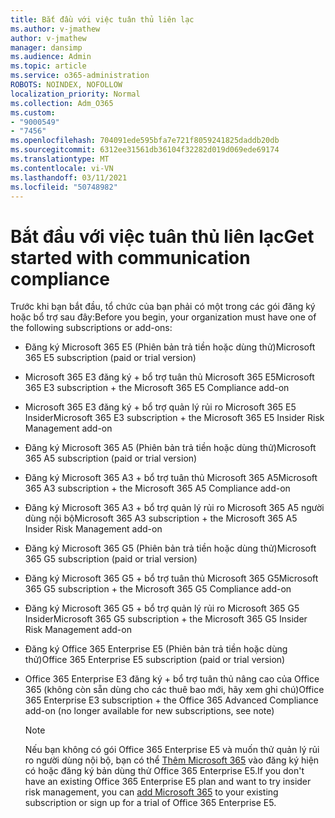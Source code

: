 ```yaml
---
title: Bắt đầu với việc tuân thủ liên lạc
ms.author: v-jmathew
author: v-jmathew
manager: dansimp
ms.audience: Admin
ms.topic: article
ms.service: o365-administration
ROBOTS: NOINDEX, NOFOLLOW
localization_priority: Normal
ms.collection: Adm_O365
ms.custom:
- "9000549"
- "7456"
ms.openlocfilehash: 704091ede595bfa7e721f8059241825daddb20db
ms.sourcegitcommit: 6312ee31561db36104f32282d019d069ede69174
ms.translationtype: MT
ms.contentlocale: vi-VN
ms.lasthandoff: 03/11/2021
ms.locfileid: "50748982"
---
```

# <a name="get-started-with-communication-compliance"></a><span data-ttu-id="24f62-102">Bắt đầu với việc tuân thủ liên lạc</span><span class="sxs-lookup"><span data-stu-id="24f62-102">Get started with communication compliance</span></span>

<span data-ttu-id="24f62-103">Trước khi bạn bắt đầu, tổ chức của bạn phải có một trong các gói đăng ký hoặc bổ trợ sau đây:</span><span class="sxs-lookup"><span data-stu-id="24f62-103">Before you begin, your organization must have one of the following subscriptions or add-ons:</span></span>

* <span data-ttu-id="24f62-104">Đăng ký Microsoft 365 E5 (Phiên bản trả tiền hoặc dùng thử)</span><span class="sxs-lookup"><span data-stu-id="24f62-104">Microsoft 365 E5 subscription (paid or trial version)</span></span>
* <span data-ttu-id="24f62-105">Microsoft 365 E3 đăng ký + bổ trợ tuân thủ Microsoft 365 E5</span><span class="sxs-lookup"><span data-stu-id="24f62-105">Microsoft 365 E3 subscription + the Microsoft 365 E5 Compliance add-on</span></span>
* <span data-ttu-id="24f62-106">Microsoft 365 E3 đăng ký + bổ trợ quản lý rủi ro Microsoft 365 E5 Insider</span><span class="sxs-lookup"><span data-stu-id="24f62-106">Microsoft 365 E3 subscription + the Microsoft 365 E5 Insider Risk Management add-on</span></span>
* <span data-ttu-id="24f62-107">Đăng ký Microsoft 365 A5 (Phiên bản trả tiền hoặc dùng thử)</span><span class="sxs-lookup"><span data-stu-id="24f62-107">Microsoft 365 A5 subscription (paid or trial version)</span></span>
* <span data-ttu-id="24f62-108">Đăng ký Microsoft 365 A3 + bổ trợ tuân thủ Microsoft 365 A5</span><span class="sxs-lookup"><span data-stu-id="24f62-108">Microsoft 365 A3 subscription + the Microsoft 365 A5 Compliance add-on</span></span>
* <span data-ttu-id="24f62-109">Đăng ký Microsoft 365 A3 + bổ trợ quản lý rủi ro Microsoft 365 A5 người dùng nội bộ</span><span class="sxs-lookup"><span data-stu-id="24f62-109">Microsoft 365 A3 subscription + the Microsoft 365 A5 Insider Risk Management add-on</span></span>
* <span data-ttu-id="24f62-110">Đăng ký Microsoft 365 G5 (Phiên bản trả tiền hoặc dùng thử)</span><span class="sxs-lookup"><span data-stu-id="24f62-110">Microsoft 365 G5 subscription (paid or trial version)</span></span>
* <span data-ttu-id="24f62-111">Đăng ký Microsoft 365 G5 + bổ trợ tuân thủ Microsoft 365 G5</span><span class="sxs-lookup"><span data-stu-id="24f62-111">Microsoft 365 G5 subscription + the Microsoft 365 G5 Compliance add-on</span></span>
* <span data-ttu-id="24f62-112">Đăng ký Microsoft 365 G5 + bổ trợ quản lý rủi ro Microsoft 365 G5 Insider</span><span class="sxs-lookup"><span data-stu-id="24f62-112">Microsoft 365 G5 subscription + the Microsoft 365 G5 Insider Risk Management add-on</span></span>
* <span data-ttu-id="24f62-113">Đăng ký Office 365 Enterprise E5 (Phiên bản trả tiền hoặc dùng thử)</span><span class="sxs-lookup"><span data-stu-id="24f62-113">Office 365 Enterprise E5 subscription (paid or trial version)</span></span>
* <span data-ttu-id="24f62-114">Office 365 Enterprise E3 đăng ký + bổ trợ tuân thủ nâng cao của Office 365 (không còn sẵn dùng cho các thuê bao mới, hãy xem ghi chú)</span><span class="sxs-lookup"><span data-stu-id="24f62-114">Office 365 Enterprise E3 subscription + the Office 365 Advanced Compliance add-on (no longer available for new subscriptions, see note)</span></span>

    > [!NOTE]
    > <span data-ttu-id="24f62-115">Nếu bạn không có gói Office 365 Enterprise E5 và muốn thử quản lý rủi ro người dùng nội bộ, bạn có thể [Thêm Microsoft 365](https://go.microsoft.com/fwlink/?linkid=2130508) vào đăng ký hiện có hoặc đăng ký bản dùng thử Office 365 Enterprise E5.</span><span class="sxs-lookup"><span data-stu-id="24f62-115">If you don't have an existing Office 365 Enterprise E5 plan and want to try insider risk management, you can [add Microsoft 365](https://go.microsoft.com/fwlink/?linkid=2130508) to your existing subscription or sign up for a trial of Office 365 Enterprise E5.</span></span>
